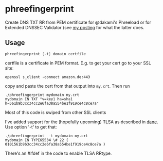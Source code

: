 # phreefingerprint

Create DNS TXT RR from PEM certificate for @dakami's Phreeload or for Extended DNSSEC Validator (see [my posting](http://blog.fupps.com/2011/02/16/ssl-certificate-validation-and-dnssec/) for what the latter does.

## Usage
	phreefingerprint [-t] domain certfile

certfile is a certificate in PEM format. E.g. to get your cert go to your SSL site:

	openssl s_client -connect amazon.de:443

copy and paste the cert from that output into `my.crt`. Then run

	./phreefingerprint mydomain my.crt
	mydomain IN TXT "v=key1 ha=sha1 h=561b9b3cc34cc2e6fa38a554be1f919ce4c8ce7a"

Most of this code is swiped from other SSL clients

I've added support for the (hopefully upcoming) TLSA as described in [dane](http://datatracker.ietf.org/wg/dane/). Use option '-t' to get that:


	./phreefingerprint  -t mydomain my.crt  
	mydomain IN TYPE65534 \# 22 ( 0101561b9b3cc34cc2e6fa38a554be1f919ce4c8ce7a )

There's an #ifdef in the code to enable TLSA RRtype.
